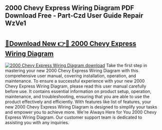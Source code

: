 ## 2000 Chevy Express Wiring Diagram PDF Download Free - Part-Czd User Guide Repair WzVe1

# <h2><a href="http://dfmvfu.blite.top/?on=2000+Chevy+Express+Wiring+Diagram">🔗Download New 👉🔴 2000 Chevy Express Wiring Diagram</a></h2>

[![2000 Chevy Express Wiring Diagram download](https://i.imgur.com/lujVjoI.png)](http://dfmvfu.blite.top/?on=2000+Chevy+Express+Wiring+Diagram)
Take the first step in mastering your new 2000 Chevy Express Wiring Diagram with this comprehensive user manual, covering installation, operation, and maintenance. To ensure a successful experience with your new 2000 Chevy Express Wiring Diagram, please read this user manual carefully before use. It contains essential information on product setup, operation, maintenance, and troubleshooting, ensuring that you are able to use the product effectively and efficiently. With features like list of features, your new 2000 Chevy Express Wiring Diagram is designed to simplify your tasks and empower you to achieve more. We're Always Here for You 2000 Chevy Express Wiring Diagram. Our customer support team is dedicated to assisting you with any inquiries.
